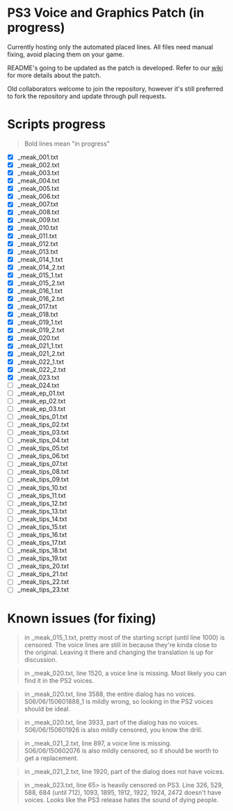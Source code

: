 # PS3 Voice and Graphics Patch (in progress)

Currently hosting only the automated placed lines. All files need manual fixing, avoid placing them on your game.

README's going to be updated as the patch is developed. Refer to our [wiki](https://github.com/07th-mod/guide/wiki) for more details about the patch.

Old collaborators welcome to join the repository, however it's still preferred to fork the repository and update through pull requests.

# Scripts progress

>Bold lines mean "in progress"

- [x] _meak_001.txt
- [x] _meak_002.txt
- [x] _meak_003.txt
- [x] _meak_004.txt
- [x] _meak_005.txt
- [x] _meak_006.txt
- [x] _meak_007.txt
- [x] _meak_008.txt
- [x] _meak_009.txt
- [x] _meak_010.txt
- [x] _meak_011.txt
- [x] _meak_012.txt
- [x] _meak_013.txt
- [x] _meak_014_1.txt
- [x] _meak_014_2.txt
- [x] _meak_015_1.txt
- [x] _meak_015_2.txt
- [x] _meak_016_1.txt
- [x] _meak_016_2.txt
- [x] _meak_017.txt
- [x] _meak_018.txt
- [x] _meak_019_1.txt
- [x] _meak_019_2.txt
- [x] _meak_020.txt
- [x] _meak_021_1.txt
- [x] _meak_021_2.txt
- [x] _meak_022_1.txt
- [x] _meak_022_2.txt
- [x] _meak_023.txt
- [ ] _meak_024.txt
- [ ] _meak_ep_01.txt
- [ ] _meak_ep_02.txt
- [ ] _meak_ep_03.txt
- [ ] _meak_tips_01.txt
- [ ] _meak_tips_02.txt
- [ ] _meak_tips_03.txt
- [ ] _meak_tips_04.txt
- [ ] _meak_tips_05.txt
- [ ] _meak_tips_06.txt
- [ ] _meak_tips_07.txt
- [ ] _meak_tips_08.txt
- [ ] _meak_tips_09.txt
- [ ] _meak_tips_10.txt
- [ ] _meak_tips_11.txt
- [ ] _meak_tips_12.txt
- [ ] _meak_tips_13.txt
- [ ] _meak_tips_14.txt
- [ ] _meak_tips_15.txt
- [ ] _meak_tips_16.txt
- [ ] _meak_tips_17.txt
- [ ] _meak_tips_18.txt
- [ ] _meak_tips_19.txt
- [ ] _meak_tips_20.txt
- [ ] _meak_tips_21.txt
- [ ] _meak_tips_22.txt
- [ ] _meak_tips_23.txt

# Known issues (for fixing)

> in _meak_015_1.txt, pretty most of the starting script (until line 1000) is censored. The voice lines are still in because they're kinda close to the original. Leaving it there and changing the translation is up for discussion.

> in _meak_020.txt, line 1520, a voice line is missing. Most likely you can find it in the PS2 voices.

> in _meak_020.txt, line 3588, the entire dialog has no voices. S06/06/150601888_1 is mildly wrong, so looking in the PS2 voices should be ideal.

> in _meak_020.txt, line 3933, part of the dialog has no voices. S06/06/150601926 is also mildly censored, you know the drill.

> in _meak_021_2.txt, line 897, a voice line is missing. S06/06/150602076 is also mildly censored, so it should be worth to get a replacement.

> in _meak_021_2.txt, line 1920, part of the dialog does not have voices.

> in _meak_023.txt, line 65> is heavily censored on PS3. Line 326, 529, 588, 684 (until 712), 1093, 1895, 1912, 1922, 1924, 2472 doesn't have voices. Looks like the PS3 release hates the sound of dying people.